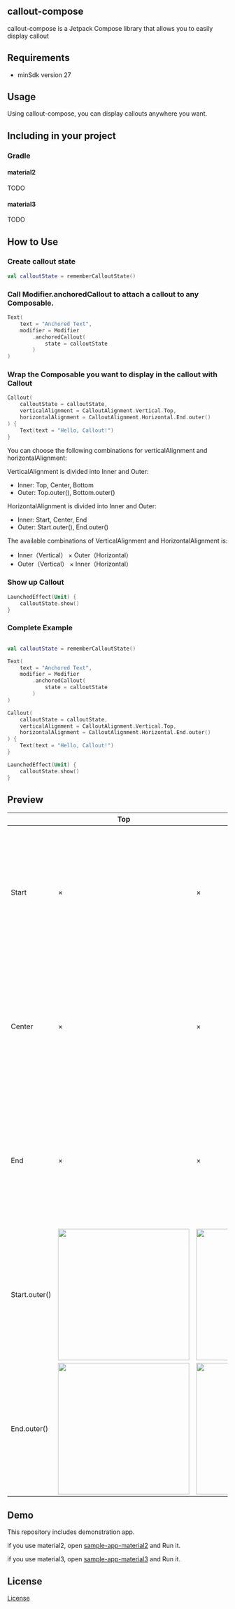 ## callout-compose
callout-compose is a Jetpack Compose library that allows you to easily display callout

## Requirements
 - minSdk version 27

## Usage
Using callout-compose, you can display callouts anywhere you want.

## Including in your project

### Gradle

#### material2
TODO

#### material3
TODO

## How to Use

### Create callout state

```kotlin
val calloutState = rememberCalloutState()
```

### Call Modifier.anchoredCallout to attach a callout to any Composable.

```kotlin
Text(
    text = "Anchored Text",
    modifier = Modifier
        .anchoredCallout(
            state = calloutState
        )
)
```

### Wrap the Composable you want to display in the callout with Callout

```kotlin
Callout(
    calloutState = calloutState,
    verticalAlignment = CalloutAlignment.Vertical.Top,
    horizontalAlignment = CalloutAlignment.Horizontal.End.outer()
) {
    Text(text = "Hello, Callout!")
}
```

You can choose the following combinations for verticalAlignment and horizontalAlignment:

VerticalAlignment is divided into Inner and Outer:

 - Inner: Top, Center, Bottom
 - Outer: Top.outer(), Bottom.outer()

HorizontalAlignment is divided into Inner and Outer:

 - Inner: Start, Center, End
 - Outer: Start.outer(), End.outer()


The available combinations of VerticalAlignment and HorizontalAlignment is:
 - Inner（Vertical） × Outer（Horizontal）
 - Outer（Vertical） × Inner（Horizontal）

### Show up Callout
```kotlin
LaunchedEffect(Unit) {
    calloutState.show()
}
```

### Complete Example
```kotlin

val calloutState = rememberCalloutState()

Text(
    text = "Anchored Text",
    modifier = Modifier
        .anchoredCallout(
            state = calloutState
        )
)

Callout(
    calloutState = calloutState,
    verticalAlignment = CalloutAlignment.Vertical.Top,
    horizontalAlignment = CalloutAlignment.Horizontal.End.outer()
) {
    Text(text = "Hello, Callout!")
}

LaunchedEffect(Unit) {
    calloutState.show()
}
```

## Preview
|   |Top  |Center  |Bottom  |Top.outer()  |Bottom.outer()  |
|---|---|---|---|---|---|
|Start  |×  |×  |×  |<img src="https://github.com/user-attachments/assets/dad889c9-74bb-4951-93e6-2e728765ced5" width="300"/>| <img src="https://github.com/user-attachments/assets/64235d7d-1672-4335-99ef-3a9ca2749c83" width="300"/>|
|Center  |×  |× |× |<img src="https://github.com/user-attachments/assets/fc370c4b-2885-4bb8-87c2-2e58372147aa" width="300"/>  |<img src="https://github.com/user-attachments/assets/e695aa94-138b-4212-a8fe-14a3fe8971d2" width="300"/>  |
|End  |×  |× |×  |<img src="https://github.com/user-attachments/assets/10a8b348-7ef7-4c50-8042-0522cdbda226" width="300"/>  |<img src="https://github.com/user-attachments/assets/315fe883-8b54-47d0-964e-7dc1b8814d54" width="300"/>  |
|Start.outer()  |<img src="https://github.com/user-attachments/assets/b89f8978-d4e5-44b0-8cbf-e3378c1b0c56" width="300"/>  |<img src="https://github.com/user-attachments/assets/f247abe8-5313-4cc7-9873-4a76c6b5f5f6" width="300"/>  |<img src="https://github.com/user-attachments/assets/d8921dde-7be6-4361-a7ae-741c099606a9" width="300"/>  |×  |×  |
|End.outer()  |<img src="" width="300"/>  |<img src="" width="300"/>  |<img src="" width="300"/>  |×  |×  |

## Demo

This repository includes demonstration app.

if you use material2, open [sample-app-material2](https://github.com/cybozu/callout-compose/tree/main/sample-app-material2) and Run it.

if you use material3, open [sample-app-material3](https://github.com/cybozu/callout-compose/tree/main/sample-app-material3) and Run it.

## License
[License](https://github.com/cybozu/callout-compose/blob/main/LICENSE)
